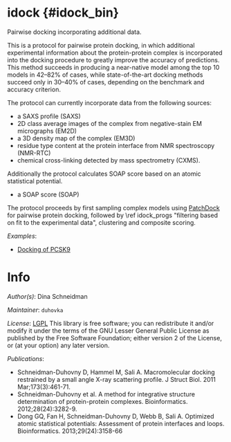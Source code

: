# idock {#idock_bin}

Pairwise docking incorporating additional data.

This is a protocol for pairwise protein docking, in which additional
experimental information about the protein-protein complex is incorporated
into the docking procedure to greatly improve the accuracy of predictions.
This method succeeds in producing a near-native model among the top 10 models
in 42–82% of cases, while state-of-the-art docking methods succeed only in
30–40% of cases, depending on the benchmark and accuracy criterion.

The protocol can currently incorporate data from the following sources:
 - a SAXS profile (SAXS)
 - 2D class average images of the complex from negative-stain EM micrographs
   (EM2D)
 - a 3D density map of the complex (EM3D)
 - residue type content at the protein interface from NMR spectroscopy
   (NMR-RTC)
 - chemical cross-linking detected by mass spectrometry (CXMS).

Additionally the protocol calculates SOAP score based on an atomic statistical potential.
 - a SOAP score (SOAP)

The protocol proceeds by first sampling complex models using
[PatchDock](http://bioinfo3d.cs.tau.ac.il/PatchDock/) for pairwise protein
docking, followed by
\ref idock_progs "filtering based on fit to the experimental data",
clustering and composite scoring.

_Examples_:
 - [Docking of PCSK9](@idock_pcsk9)

# Info

_Author(s)_: Dina Schneidman

_Maintainer_: `duhovka`

_License_: [LGPL](http://www.gnu.org/licenses/old-licenses/lgpl-2.1.html)
This library is free software; you can redistribute it and/or
modify it under the terms of the GNU Lesser General Public
License as published by the Free Software Foundation; either
version 2 of the License, or (at your option) any later version.

_Publications_:
 - Schneidman-Duhovny D, Hammel M, Sali A. Macromolecular docking restrained by a small angle X-ray scattering profile. J Struct Biol. 2011 Mar;173(3):461-71.
 - Schneidman-Duhovny et al. A method for integrative structure determination of protein-protein complexes. Bioinformatics. 2012;28(24):3282-9.
 - Dong GQ, Fan H, Schneidman-Duhovny D, Webb B, Sali A. Optimized atomic statistical potentials: Assessment of protein interfaces and loops. Bioinformatics. 2013;29(24):3158-66
